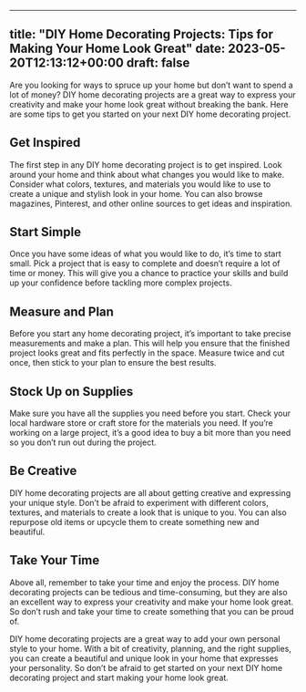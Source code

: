 
---
title: "DIY Home Decorating Projects: Tips for Making Your Home Look Great"
date: 2023-05-20T12:13:12+00:00
draft: false
---

Are you looking for ways to spruce up your home but don’t want to spend a lot of money? DIY home decorating projects are a great way to express your creativity and make your home look great without breaking the bank. Here are some tips to get you started on your next DIY home decorating project.

## Get Inspired

The first step in any DIY home decorating project is to get inspired. Look around your home and think about what changes you would like to make. Consider what colors, textures, and materials you would like to use to create a unique and stylish look in your home. You can also browse magazines, Pinterest, and other online sources to get ideas and inspiration.

## Start Simple

Once you have some ideas of what you would like to do, it’s time to start small. Pick a project that is easy to complete and doesn’t require a lot of time or money. This will give you a chance to practice your skills and build up your confidence before tackling more complex projects.

## Measure and Plan

Before you start any home decorating project, it’s important to take precise measurements and make a plan. This will help you ensure that the finished project looks great and fits perfectly in the space. Measure twice and cut once, then stick to your plan to ensure the best results.

## Stock Up on Supplies

Make sure you have all the supplies you need before you start. Check your local hardware store or craft store for the materials you need. If you’re working on a large project, it’s a good idea to buy a bit more than you need so you don’t run out during the project.

## Be Creative

DIY home decorating projects are all about getting creative and expressing your unique style. Don’t be afraid to experiment with different colors, textures, and materials to create a look that is unique to you. You can also repurpose old items or upcycle them to create something new and beautiful.

## Take Your Time

Above all, remember to take your time and enjoy the process. DIY home decorating projects can be tedious and time-consuming, but they are also an excellent way to express your creativity and make your home look great. So don’t rush and take your time to create something that you can be proud of.

DIY home decorating projects are a great way to add your own personal style to your home. With a bit of creativity, planning, and the right supplies, you can create a beautiful and unique look in your home that expresses your personality. So don’t be afraid to get started on your next DIY home decorating project and start making your home look great.